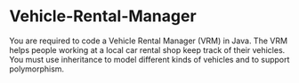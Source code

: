 # Vehicle-Rental-Manager
You are required to code a Vehicle Rental Manager (VRM) in Java. The VRM helps people working at a local car rental shop keep track of their vehicles. You must use inheritance to model different kinds of vehicles and to support polymorphism.
